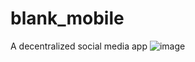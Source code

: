 # blank_mobile

A decentralized social media app
![image](https://user-images.githubusercontent.com/109033080/189538347-593142e3-eced-40fe-9cd2-e7bc79210023.png)
